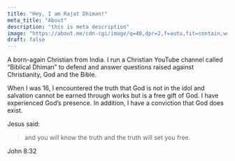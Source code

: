 ```yaml
---
title: "Hey, I am Rajat Dhiman!"
meta_title: "About"
description: "this is meta description"
image: "https://about.me/cdn-cgi/image/q=40,dpr=2,f=auto,fit=contain,w=1200,h=1200/https://assets.about.me/background/users/b/i/b/biblical_dhiman_1671217535_663.jpg"
draft: false
---
```


A born-again Christian from India. I run a Christian YouTube channel called “Biblical Dhiman” to defend and answer questions raised against Christianity, God and the Bible.

When I was 16, I encountered the truth that God is not in the idol and salvation cannot be earned through works but is a free gift of God. I have experienced God’s presence. In addition, I have a conviction that God does exist.

Jesus said:

> and you will know the truth and the truth will set you free.

John 8:32
